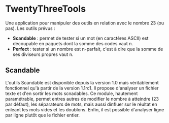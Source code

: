 # TwentyThreeTools

Une application pour manipuler des outils en relation avec le nombre 23 (ou pas).
Les outils prévus :
- **Scandable** : permet de tester si un mot (en caractères ASCII) est découpable en paquets dont la 
somme des codes vaut n.
- **Perfect** : tester si un nombre est n-parfait, c'est à dire que la somme de ses diviseurs propres
 vaut n.
 
## Scandable
L'outils Scandable est disponible depuis la version 1.0 mais véritablement fonctionnel qu'à 
partir de la version 1.1rc1. Il propose d'analyser un fichier texte et d'en sortir les mots 
scnadables. Ce module, hautement paramétrable, permet entres autres de modifier le nombre à 
atteindre (23 par défaut), les séparateurs de mots, mais aussi dinfluer sur le réultat en enleant
 les mots vides et les doublons. Enfin, il est possible d'analyser ligne par ligne plutôt que le 
 fichier entier. 